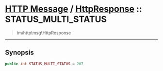 # [HTTP Message](http.md) / [HttpResponse](http-HttpResponse.md) :: STATUS_MULTI_STATUS
 > im\http\msg\HttpResponse
____

## Synopsis
```php
public int STATUS_MULTI_STATUS = 207
```
